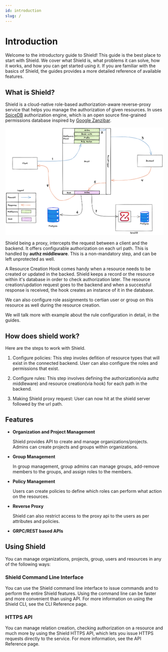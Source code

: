 ```yaml
---
id: introduction
slug: /
---
```


# Introduction

Welcome to the introductory guide to Shield! This guide is the best place to start with Shield. We cover what Shield is, what problems it can solve, how it works, and how you can get started using it. If you are familiar with the basics of Shield, the guides provides a more detailed reference of available features.

## What is Shield?

Shield is a cloud-native role-based authorization-aware reverse-proxy service that helps you manage the authorization of given resources. In uses [SpiceDB](https://github.com/authzed/spicedb) authorization engine, which is an open source fine-grained permissions database inspired by [Google Zanzibar](https://authzed.com/blog/what-is-zanzibar/).

![Shield flow diagram](./shield-flow-diagram.png)

Shield being a proxy, intercepts the request between a client and the backend. It offers configurable authorization on each url path. This is handled by **authz middleware**. This is a non-mandatory step, and can be left unprotected as well.

A Resource Creation Hook comes handy when a resource needs to be created or updated in the backed. Shield keeps a record or the resource within it's database in order to check authorization later. The resource creation/updation request goes to the backend and when a successful response is received, the hook creates an instance of it in the database.

We can also configure role assignments to certian user or group on this resource as well during the resource creation.

We will talk more with example about the rule configuration in detail, in the guides.

## How does shield work?

Here are the steps to work with Shield.

1. Configure policies: This step involes defition of resource types that will exist in the connected backend. User can also configure the roles and permissions that exist.

2. Configure rules: This step involves defining the authorization(via authz middleware) and resource creation(via hook) for each path in the backend.

3. Making Shield proxy request: User can now hit at the shield server followed by the url path.

## Features

- **Organization and Project Management**

  Shield provides API to create and manage organizations/projects.
  Admins can create projects and groups within organizations.

- **Group Management**

  In group management, group admins can manage groups, add-remove members to the groups, and assign roles to the members.

- **Policy Management**

  Users can create policies to define which roles can perform what action on the resources.

- **Reverse Proxy**

  Shield can also restrict access to the proxy api to the users as per attributes and policies.

- **GRPC/REST based APIs**

## Using Shield
You can manage organizations, projects, group, users and resources in any of the following ways:

### Shield Command Line Interface
You can use the Shield command line interface to issue commands and to perform the entire Shield features. Using the command line can be faster and more convenient than using API. For more information on using the Shield CLI, see the CLI Reference page.

### HTTPS API
You can manage relation creation, checking authorization on a resource and much more by using the Shield HTTPS API, which lets you issue HTTPS requests directly to the service. For more information, see the API Reference page.
